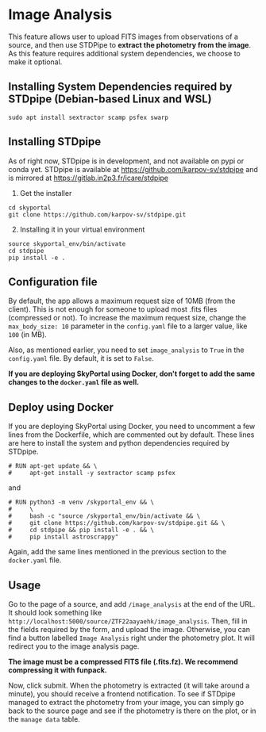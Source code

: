 # Image Analysis

This feature allows user to upload FITS images from observations of a source, and then use STDPipe to **extract the photometry from the image**.
As this feature requires additional system dependencies, we choose to make it optional.

## Installing System Dependencies required by STDpipe (Debian-based Linux and WSL)

```
sudo apt install sextractor scamp psfex swarp
```

## Installing STDpipe

As of right now, STDpipe is in development, and not available on pypi or conda yet.
STDpipe is available at https://github.com/karpov-sv/stdpipe and is mirrored at https://gitlab.in2p3.fr/icare/stdpipe

1. Get the installer

```
cd skyportal
git clone https://github.com/karpov-sv/stdpipe.git
```


2. Installing it in your virtual environment

```
source skyportal_env/bin/activate
cd stdpipe
pip install -e .
```

## Configuration file

By default, the app allows a maximum request size of 10MB (from the client). This is not enough for someone to upload most .fits files (compressed or not).
To increase the maximum request size, change the `max_body_size: 10` parameter in the `config.yaml` file to a larger value, like `100` (in MB).

Also, as mentioned earlier, you need to set `image_analysis` to `True` in the `config.yaml` file. By default, it is set to `False`.

**If you are deploying SkyPortal using Docker, don't forget to add the same changes to the `docker.yaml` file as well.**

## Deploy using Docker

If you are deploying SkyPortal using Docker, you need to uncomment a few lines from the Dockerfile, which are commented out by default. These lines are here to install the system and python dependencies required by STDpipe.

```
# RUN apt-get update && \
#     apt-get install -y sextractor scamp psfex
```

and

```
# RUN python3 -m venv /skyportal_env && \
#     \
#     bash -c "source /skyportal_env/bin/activate && \
#     git clone https://github.com/karpov-sv/stdpipe.git && \
#     cd stdpipe && pip install -e . && \
#     pip install astroscrappy"
```

Again, add the same lines mentioned in the previous section to the `docker.yaml` file.

## Usage

Go to the page of a source, and add `/image_analysis` at the end of the URL. It should look something like `http://localhost:5000/source/ZTF22aayaehk/image_analysis`.
Then, fill in the fields required by the form, and upload the image.
Otherwise, you can find a button labelled `Image Analysis` right under the photometry plot. It will redirect you to the image analysis page.

**The image must be a compressed FITS file (.fits.fz). We recommend compressing it with funpack.**

Now, click submit. When the photometry is extracted (it will take around a minute), you should receive a frontend notification.
To see if STDpipe managed to extract the photometry from your image, you can simply go back to the source page and see if the photometry is there on the plot, or in the `manage data` table.
